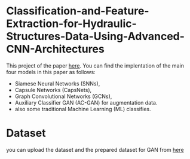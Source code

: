 # Classification-and-Feature-Extraction-for-Hydraulic-Structures-Data-Using-Advanced-CNN-Architectures

This project of the paper [here](https://ieeexplore.ieee.org/abstract/document/9565622). You can find the implentation of the main four models  in this paper as follows:
- Siamese Neural Networks (SNNs),
- Capsule Networks (CapsNets),
- Graph Convolutional Networks (GCNs),
- Auxiliary Classifier GAN (AC-GAN) for augmentation data.
- also some traditional Machine Learning (ML) classifies.

# Dataset 
you can upload the dataset and the prepared dataset for GAN from [here](https://www.dropbox.com/sh/o5jsenqhpbt5jwt/AAC6Yv0lhPqVa9gSc_uGBGRQa?dl=0)
